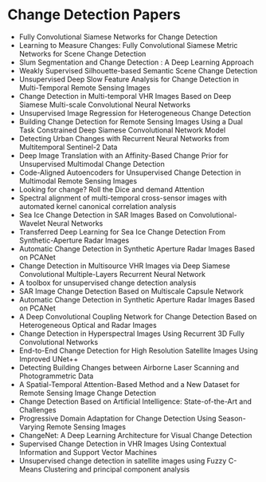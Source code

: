 # Change Detection Papers

<ul>

                             

 <li><a target="_blank" href="https://github.com/manjunath5496/Change-Detection-Papers/blob/master/c(1).pdf" style="text-decoration:none;">Fully Convolutional Siamese Networks for Change Detection</a></li>

 <li><a target="_blank" href="https://github.com/manjunath5496/Change-Detection-Papers/blob/master/c(2).pdf" style="text-decoration:none;">Learning to Measure Changes: Fully Convolutional Siamese Metric Networks for Scene Change Detection</a></li>

<li><a target="_blank" href="https://github.com/manjunath5496/Change-Detection-Papers/blob/master/c(3).pdf" style="text-decoration:none;">Slum Segmentation and Change Detection : A Deep Learning Approach</a></li>
 <li><a target="_blank" href="https://github.com/manjunath5496/Change-Detection-Papers/blob/master/c(4).pdf" style="text-decoration:none;">Weakly Supervised Silhouette-based Semantic Scene Change Detection</a></li>                              
<li><a target="_blank" href="https://github.com/manjunath5496/Change-Detection-Papers/blob/master/c(5).pdf" style="text-decoration:none;">Unsupervised Deep Slow Feature Analysis for Change Detection in Multi-Temporal Remote Sensing Images</a></li>
<li><a target="_blank" href="https://github.com/manjunath5496/Change-Detection-Papers/blob/master/c(6).pdf" style="text-decoration:none;">Change Detection in Multi-temporal VHR Images Based on Deep Siamese Multi-scale Convolutional Neural Networks</a></li>
 <li><a target="_blank" href="https://github.com/manjunath5496/Change-Detection-Papers/blob/master/c(7).pdf" style="text-decoration:none;">Unsupervised Image Regression for Heterogeneous Change Detection</a></li>

 <li><a target="_blank" href="https://github.com/manjunath5496/Change-Detection-Papers/blob/master/c(8).pdf" style="text-decoration:none;">Building Change Detection
for Remote Sensing Images Using a Dual Task Constrained Deep Siamese Convolutional Network Model</a></li>
   <li><a target="_blank" href="https://github.com/manjunath5496/Change-Detection-Papers/blob/master/c(9).pdf" style="text-decoration:none;">Detecting Urban Changes with Recurrent Neural Networks from Multitemporal Sentinel-2 Data</a></li>
  
   
 <li><a target="_blank" href="https://github.com/manjunath5496/Change-Detection-Papers/blob/master/c(10).pdf" style="text-decoration:none;">Deep Image Translation with an Affinity-Based Change Prior for Unsupervised Multimodal Change Detection </a></li>                              
<li><a target="_blank" href="https://github.com/manjunath5496/Change-Detection-Papers/blob/master/c(11).pdf" style="text-decoration:none;">Code-Aligned Autoencoders for Unsupervised Change Detection in Multimodal Remote Sensing Images</a></li>
<li><a target="_blank" href="https://github.com/manjunath5496/Change-Detection-Papers/blob/master/c(12).pdf" style="text-decoration:none;">Looking for change? Roll the Dice and demand Attention</a></li>
<li><a target="_blank" href="https://github.com/manjunath5496/Change-Detection-Papers/blob/master/c(13).pdf" style="text-decoration:none;">Spectral alignment of multi-temporal cross-sensor images with automated kernel canonical correlation analysis</a></li>

<li><a target="_blank" href="https://github.com/manjunath5496/Change-Detection-Papers/blob/master/c(14).pdf" style="text-decoration:none;">Sea Ice Change Detection in SAR Images Based on Convolutional-Wavelet Neural Networks</a></li>
                              
<li><a target="_blank" href="https://github.com/manjunath5496/Change-Detection-Papers/blob/master/c(15).pdf" style="text-decoration:none;">Transferred Deep Learning for Sea Ice Change Detection From Synthetic-Aperture Radar Images</a></li>

<li><a target="_blank" href="https://github.com/manjunath5496/Change-Detection-Papers/blob/master/c(16).pdf" style="text-decoration:none;">Automatic Change Detection in Synthetic Aperture Radar Images Based on PCANet</a></li>

  <li><a target="_blank" href="https://github.com/manjunath5496/Change-Detection-Papers/blob/master/c(17).pdf" style="text-decoration:none;">Change Detection in Multisource VHR Images via Deep Siamese Convolutional Multiple-Layers Recurrent Neural Network</a></li>   
  
<li><a target="_blank" href="https://github.com/manjunath5496/Change-Detection-Papers/blob/master/c(18).pdf" style="text-decoration:none;">A toolbox for unsupervised change detection analysis</a></li> 

  
<li><a target="_blank" href="https://github.com/manjunath5496/Change-Detection-Papers/blob/master/c(19).pdf" style="text-decoration:none;">SAR Image Change Detection Based on
Multiscale Capsule Network</a></li> 

<li><a target="_blank" href="https://github.com/manjunath5496/Change-Detection-Papers/blob/master/c(20).pdf" style="text-decoration:none;">Automatic Change Detection in Synthetic Aperture Radar Images Based on PCANet</a></li>

<li><a target="_blank" href="https://github.com/manjunath5496/Change-Detection-Papers/blob/master/c(21).pdf" style="text-decoration:none;">A Deep Convolutional Coupling Network for Change Detection Based on Heterogeneous Optical and Radar Images</a></li>
<li><a target="_blank" href="https://github.com/manjunath5496/Change-Detection-Papers/blob/master/c(22).pdf" style="text-decoration:none;">Change Detection in Hyperspectral Images Using Recurrent 3D Fully Convolutional Networks</a></li> 
 <li><a target="_blank" href="https://github.com/manjunath5496/Change-Detection-Papers/blob/master/c(23).pdf" style="text-decoration:none;">End-to-End Change Detection for High Resolution Satellite Images Using Improved UNet++</a></li> 
 

   <li><a target="_blank" href="https://github.com/manjunath5496/Change-Detection-Papers/blob/master/c(24).pdf" style="text-decoration:none;">Detecting Building Changes between Airborne Laser Scanning and Photogrammetric Data</a></li>
 
   <li><a target="_blank" href="https://github.com/manjunath5496/Change-Detection-Papers/blob/master/c(25).pdf" style="text-decoration:none;">A Spatial-Temporal Attention-Based Method and a New Dataset for Remote Sensing Image Change Detection</a></li>                              
 <li><a target="_blank" href="https://github.com/manjunath5496/Change-Detection-Papers/blob/master/c(26).pdf" style="text-decoration:none;">Change Detection Based on Artificial Intelligence: State-of-the-Art and Challenges</a></li>
 <li><a target="_blank" href="https://github.com/manjunath5496/Change-Detection-Papers/blob/master/c(27).pdf" style="text-decoration:none;">Progressive Domain Adaptation for Change Detection Using Season-Varying Remote Sensing Images</a></li>
   
 
   <li><a target="_blank" href="https://github.com/manjunath5496/Change-Detection-Papers/blob/master/c(28).pdf" style="text-decoration:none;">ChangeNet: A Deep Learning Architecture for Visual Change Detection</a></li>
 
   <li><a target="_blank" href="https://github.com/manjunath5496/Change-Detection-Papers/blob/master/c(29).pdf" style="text-decoration:none;">Supervised Change Detection in VHR Images Using Contextual Information and Support Vector Machines </a></li>                              

  <li><a target="_blank" href="https://github.com/manjunath5496/Change-Detection-Papers/blob/master/c(30).pdf" style="text-decoration:none;">Unsupervised change detection in satellite images using Fuzzy C-Means Clustering and principal component analysis</a></li>
 
   </ul>
     
     
